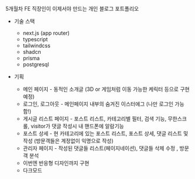 5개월차 FE 직장인이 이제서야 만드는 개인 블로그 포트폴리오

* 기술 스택
  - next.js (app router)
  - typescript
  - tailwindcss
  - shadcn
  - prisma
  - postgresql

* 기획
  - 메인 페이지 - 동적인 소개글 (3D or 게임처럼 이동 가능한 케릭터 등으로 구현 예정)
  - 로그인, 로그아웃 - 메인페이지 내부의 숨겨진 이스터에그 (나만 로그인 가능함!)
  - 게시글 리스트 페이지 - 포스트 리스트, 카테고리별 필터, 검색 기능, 무한스크롤, visitor가 댓글 작성시 내 핸드폰에 알람기능
  - 포스트 상세 - 현 카테고리에 있는 포스트 리스트, 포스트 상세, 댓글 리스트 및 작성 (방문객들은 계정없이 익명으로 작성)
  - 관리자 페이지 - 작성된 댓글들 리스트(페이지네이션), 댓글들 삭제 수정 , 방문객 분석
  - 이번엔 반응형 디자인까지 구현
  - 다크모드
